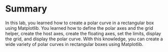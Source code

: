 # Summary

In this lab, you learned how to create a polar curve in a rectangular box using Matplotlib. You learned how to define the polar axes and the grid helper, create the host axes, create the floating axes, set the limits, display the grid, and display the polar curve. With this knowledge, you can create a wide variety of polar curves in rectangular boxes using Matplotlib.
